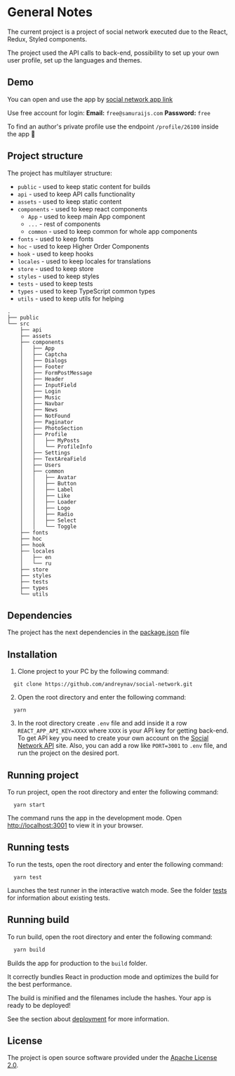 # General Notes

The current project is a project of social network executed due to the React, Redux, Styled components.

The project used the API calls to back-end, possibility to set up your own user profile, set up the languages and themes.

## Demo

You can open and use the app by [social network app link](https://social-network-4geeks-git-master-andreynav.vercel.app/) 

Use free account for login: **Email:** `free@samuraijs.com` **Password:** `free`

To find an author's private profile use the endpoint `/profile/26100` inside the app 🙂


## Project structure

The project has multilayer structure:

- `public` - used to keep static content for builds
- `api` - used to keep API calls functionality
- `assets` - used to keep static content
- `components` - used to keep react components
  - `App` - used to keep main App component
  - `...` - rest of components
  - `common` - used to keep common for whole app components
- `fonts` - used to keep fonts
- `hoc` - used to keep Higher Order Components
- `hook` - used to keep hooks
- `locales` - used to keep locales for translations
- `store` - used to keep store
- `styles` - used to keep styles
- `tests` - used to keep tests
- `types` - used to keep TypeScript common types
- `utils` - used to keep utils for helping

```
.
├── public
└── src
    ├── api
    ├── assets
    ├── components
    │   ├── App
    │   ├── Captcha
    │   ├── Dialogs
    │   ├── Footer
    │   ├── FormPostMessage
    │   ├── Header
    │   ├── InputField
    │   ├── Login
    │   ├── Music
    │   ├── Navbar
    │   ├── News
    │   ├── NotFound
    │   ├── Paginator
    │   ├── PhotoSection
    │   ├── Profile
    │   │   ├── MyPosts
    │   │   └── ProfileInfo
    │   ├── Settings
    │   ├── TextAreaField
    │   ├── Users
    │   ├── common
    │   │   ├── Avatar
    │   │   ├── Button
    │   │   ├── Label
    │   │   ├── Like
    │   │   ├── Loader
    │   │   ├── Logo
    │   │   ├── Radio
    │   │   ├── Select
    │   │   └── Toggle
    ├── fonts
    ├── hoc
    ├── hook
    ├── locales
    │   ├── en
    │   └── ru
    ├── store
    ├── styles
    ├── tests
    ├── types
    └── utils
```

## Dependencies

The project has the next dependencies in the [package.json](package.json) file

## Installation

1. Clone project to your PC by the following command:

```console
  git clone https://github.com/andreynav/social-network.git
```

2. Open the root directory and enter the following command:

```console
  yarn
```

3. In the root directory create `.env` file and add inside it a row `REACT_APP_API_KEY=XXXX` where `XXXX` is your API key for getting back-end. To get API key you need to create your own account on the [Social Network API](https://social-network.samuraijs.com/) site. Also, you can add a row like `PORT=3001` to `.env` file, and run the project on the desired port. 


## Running project

To run project, open the root directory and enter the following command:

```console
  yarn start
```

The command runs the app in the development mode.
Open [http://localhost:3001](http://localhost:3000) to view it in your browser.

## Running tests

To run the tests, open the root directory and enter the following command:

```console
  yarn test
```

Launches the test runner in the interactive watch mode.
See the folder [tests](src/tests) for information about existing tests.

## Running build

To run build, open the root directory and enter the following command:

```bash
  yarn build
```

Builds the app for production to the `build` folder.

It correctly bundles React in production mode and optimizes the build for the best performance.

The build is minified and the filenames include the hashes.
Your app is ready to be deployed!

See the section about [deployment](https://facebook.github.io/create-react-app/docs/deployment) for more information.

## License

The project is open source software provided under the [Apache License 2.0](LICENSE.md).
